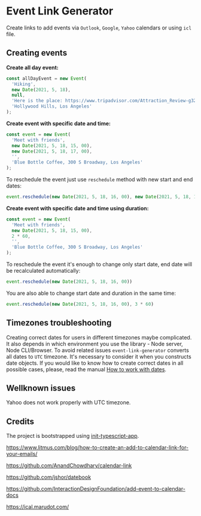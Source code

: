 # Event Link Generator

Create links to add events via `Outlook`, `Google`, `Yahoo` calendars or using `icl` file.

## Creating events

__Create all day event:__

```typescript
const allDayEvent = new Event(
  'Hiking',
  new Date(2021, 5, 18),
  null,
  'Here is the place: https://www.tripadvisor.com/Attraction_Review-g32655-d144152-Reviews-Hollywood_Sign-Los_Angeles_California.html',
  'Hollywood Hills, Los Angeles'
);
```

__Create event with specific date and time:__

```typescript
const event = new Event(
  'Meet with friends',
  new Date(2021, 5, 18, 15, 00),
  new Date(2021, 5, 18, 17, 00),
  '',
  'Blue Bottle Coffee, 300 S Broadway, Los Angeles'
);
```

To reschedule the event just use `reschedule` method with new start and end dates:

```typescript
event.reschedule(new Date(2021, 5, 18, 16, 00), new Date(2021, 5, 18, 18, 00))
```

__Create event with specific date and time using duration:__

```typescript
const event = new Event(
  'Meet with friends',
  new Date(2021, 5, 18, 15, 00),
  2 * 60,
  '',
  'Blue Bottle Coffee, 300 S Broadway, Los Angeles'
);
```

To reschedule the event it's enough to change only start date, end date will be recalculated automatically:

```typescript
event.reschedule(new Date(2021, 5, 18, 16, 00))
```

You are also able to change start date and duration in the same time:

```typescript
event.reschedule(new Date(2021, 5, 18, 16, 00), 3 * 60)
```


## Timezones troubleshooting

Creating correct dates for users in different timezones maybe complicated. It also depends in which environment you use the library - Node server, Node CLI/Browser. To avoid related issues `event-link-generator` converts all dates to `UTC` timezone. It's necessary to consider it when you constructs date objects. If you would like to know how to create correct dates in all possible cases, please, read the manual [How to work with dates]().

## Wellknown issues

Yahoo does not work properly with UTC timezone.


## Credits

The project is bootstrapped using [init-typescript-app](https://github.com/barinbritva/init-typescript-app).

https://www.litmus.com/blog/how-to-create-an-add-to-calendar-link-for-your-emails/

https://github.com/AnandChowdhary/calendar-link

https://github.com/jshor/datebook

https://github.com/InteractionDesignFoundation/add-event-to-calendar-docs


https://ical.marudot.com/
